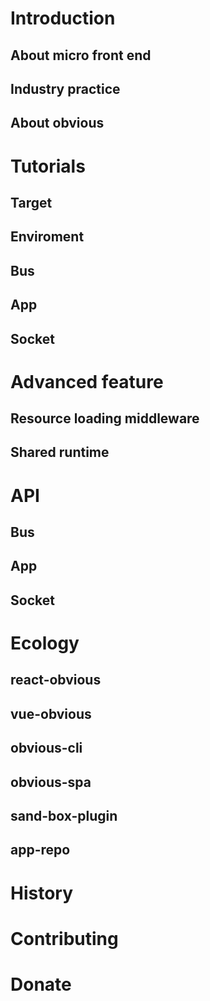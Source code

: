 # Introduction
## About micro front end
## Industry practice
## About obvious

# Tutorials
## Target
## Enviroment
## Bus
## App
## Socket

# Advanced feature
## Resource loading middleware
## Shared runtime

# API
## Bus
## App
## Socket

# Ecology
## react-obvious
## vue-obvious
## obvious-cli
## obvious-spa
## sand-box-plugin
## app-repo

# History

# Contributing

# Donate